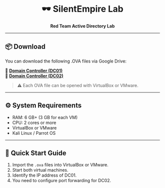 <h1 align="center">🕶️ SilentEmpire Lab</h1>
<p align="center">
  <b>Red Team Active Directory Lab</b> 
</p>

---

## 📦 Download

You can download the following .OVA files via Google Drive:

🔗 **[Domain Controller (DC01)](https://drive.google.com/file/d/1R8143S-nd2rSKLbZZTrw-Abwgcmiox_I/view?usp=sharing)**  
🔗 **[Domain Controller (DC02)](https://drive.google.com/file/d/17-Y0vgQqDl-tc-H0PhQrHnBslnyl0uXq/view?usp=sharing)**

> ⚠️ Each OVA file can be opened with VirtualBox or VMware.

---

## ⚙ System Requirements

- RAM: 6 GB+ (3 GB for each VM)
- CPU: 2 cores or more
- VirtualBox or VMware
- Kali Linux / Parrot OS

---

## 🚀 Quick Start Guide

1. Import the `.ova` files into VirtualBox or VMware.
2. Start both virtual machines.
3. Identify the IP address of DC01.
4. You need to configure port forwarding for DC02.

